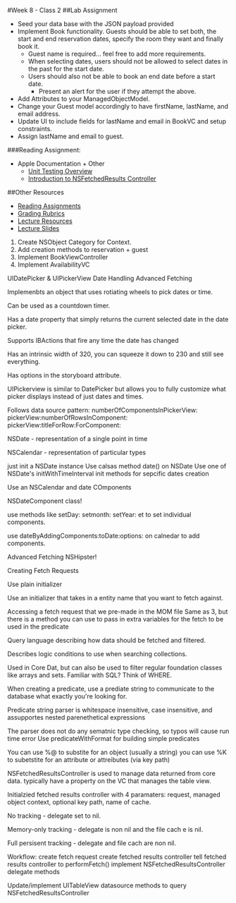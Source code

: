 #Week 8 - Class 2
##Lab Assignment
* Seed your data base with the JSON payload provided
* Implement Book functionality. Guests should be able to set both, the start and end reservation dates, specify the room they want and finally book it.
	* Guest name is required... feel free to add more requirements.
	* When selecting dates, users should not be allowed to select dates in the past for the start date.
	* Users should also not be able to book an end date before a start date.
		* Present an alert for the user if they attempt the above.
* Add Attributes to your ManagedObjectModel.
* Change your Guest model accordingly to have firstName, lastName, and email address.
* Update UI to include fields for lastName and email in BookVC and setup constraints.
* Assign lastName and email to guest.

###Reading Assignment:
* Apple Documentation + Other
  * [Unit Testing Overview](https://developer.apple.com/library/ios/documentation/ToolsLanguages/Conceptual/Xcode_Overview/UnitTesting.html)
  * [Introduction to NSFetchedResults Controller](http://nshipster.com/unit-testing/)

##Other Resources
* [Reading Assignments](../../Resources/ra-grading-standard/)
* [Grading Rubrics](../../Resources/)
* [Lecture Resources](lecture/)
* [Lecture Slides](https://www.icloud.com/keynote/000fQdt4rvdN6s1yl9IyBrxRg#Week8_Day2)

1. Create NSObject Category for Context.
2. Add creation methods to reservation + guest
3. Implement BookViewController
4. Implement AvailabilityVC

UIDatePicker & UIPickerView
Date Handling
Advanced Fetching

Implemenbts an object that uses rotiating wheels to pick dates or time.

Can be used as a countdown timer.

Has a date property that simply returns the current selected date in the date picker.

Supports IBActions that fire any time the date has changed

Has an intrinsic width of 320, you can squeeze it down to 230 and still see everything.

Has options in the storyboard attribute.

UIPickerview is similar to DatePicker but allows you to fully customize what picker displays instead of just dates and times.

Follows data source pattern:
numberOfComponentsInPickerView:
pickerView:numberOfRowsInComponent:
pickerView:titleForRow:ForComponent:

NSDate - representation of a single point in time

NSCalendar - representation of particular types

just init a NSDate instance
Use calsas method date() on NSDate
Use one of NSDate's initWithTimeInterval init methods for sepcific dates creation

Use an NSCalendar and date COmponents

NSDateComponent class!

use methods like setDay: setmonth: setYear: et to set individual components.

use dateByAddingComponents:toDate:options: on calnedar to add components.

Advanced Fetching NSHipster!

Creating Fetch Requests

Use plain initializer

Use an initializer that takes in a entity name that you want to fetch against.

Accessing a fetch request that we pre-made in the MOM file
Same as 3, but there is a method you can use to pass in extra variables for the fetch to be used in the predicate

Query language describing how data should be fetched and filtered.

Describes logic conditions to use when searching collections.

Used in Core Dat, but can also be used to filter regular foundation classes like arrays and sets.
Familiar with SQL?  Think of WHERE.

When creating a predicate, use a prediate string to communicate to the database what exactly you're looking for.

Predicate string parser is whitespace insensitive, case insensitive, and assupportes nested parenethetical expressions

The parser does not do any sematnic type checking, so typos will cause run time error
Use predicateWithFormat for building simple predicates

You can use %@ to substite for an object (usually a string)
you can use %K to subetstite for an attribute or attreibutes (via key path)

NSFetchedResultsController is used to manage data returned from core data.  typically have a property on the VC that manages the table view.

Initialzied fetched results controller with 4 paramaters: request, managed object context, optional key path, name of cache.

No tracking - delegate set to nil.

Memory-only tracking - delegate is non nil and the file cach e is nil.

Full persisent tracking - delegate and file cach are non nil.

Workflow:
create fetch request
create fetched results controller
tell fetched results controller to performFetch()
implement NSFetchedResultsController delegate methods

Update/implement UITableView datasource methods to query NSFetchedResultsController
